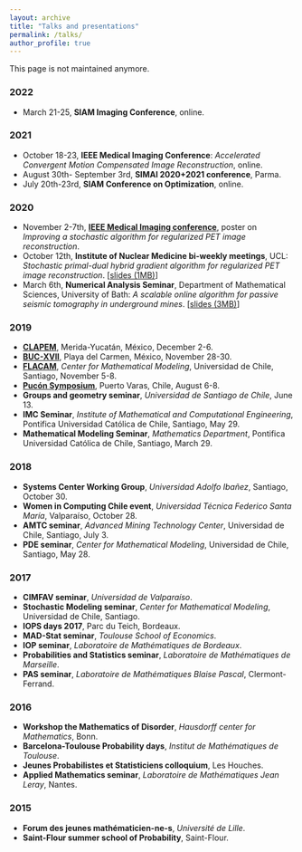 ```yaml
---
layout: archive
title: "Talks and presentations"
permalink: /talks/
author_profile: true
---
```


This page is not maintained anymore.

### 2022

* March 21-25, **SIAM Imaging Conference**, online.


### 2021

* October 18-23, **IEEE Medical Imaging Conference**: *Accelerated Convergent
Motion Compensated Image Reconstruction*, online.
* August 30th- September 3rd, **SIMAI 2020+2021 conference**, Parma.
* July 20th-23rd, **SIAM Conference on Optimization**, online.

### 2020
* November 2-7th, [**IEEE Medical Imaging conference**](https://nssmic.ieee.org/2020/# "IEEE MIC"), poster on *Improving a stochastic algorithm for regularized PET image reconstruction*. 
* October 12th, **Institute of Nuclear Medicine bi-weekly meetings**, UCL: *Stochastic primal-dual hybrid gradient algorithm for regularized PET image reconstruction*. [<a href="../files/ucl_inm_presentation.pdf">slides (1MB)</a>]
* March 6th, **Numerical Analysis Seminar**, Department of Mathematical Sciences, University of Bath: *A scalable online algorithm for passive seismic tomography in underground mines*. [<a href="../files/Bath2020.pdf">slides (3MB)</a>]
 
 
### 2019
* [**CLAPEM**](http://clapem2019.eventos.cimat.mx/ "XV Latin American Congress of Probability and Mathematical Statistics"), Merida-Yucatán, México, December 2-6.
* [**BUC-XVII**](http://buc.cimat.mx/node/47 "BUC-Chile Probability meeting"), Playa del Carmen, México, November 28-30.
* [**FLACAM**](http://eventos.cmm.uchile.cl/flacam2019/ "French Latin-American Conference on new trends in Applied Mathematics"), *Center for Mathematical Modeling*, Universidad de Chile, Santiago, November 5-8.
* [**Pucón Symposium**](http://eventos.cmm.uchile.cl/pucon2019/ "Data Science for Frontier Astronomy, Biology, Medicine and Climate"), Puerto Varas, Chile, August 6-8.
* **Groups and geometry seminar**, *Universidad de Santiago de Chile*, June 13.
* **IMC Seminar**, *Institute of Mathematical and Computational Engineering*, Pontifica Universidad Católica de Chile, Santiago, May 29.
* **Mathematical Modeling Seminar**, *Mathematics Department*, Pontifica Universidad Católica de Chile, Santiago, March 29.


### 2018 
* **Systems Center Working Group**, *Universidad Adolfo Ibañez*, Santiago, October 30. 
* **Women in Computing Chile event**, *Universidad Técnica Federico Santa María*, Valparaíso, October 28.
* **AMTC seminar**, *Advanced Mining Technology Center*, Universidad de Chile, Santiago, July 3. 
* **PDE seminar**, *Center for Mathematical Modeling*, Universidad de Chile, Santiago, May 28.

### 2017
* **CIMFAV seminar**, *Universidad de Valparaíso*.
* **Stochastic Modeling seminar**, *Center for Mathematical Modeling*, Universidad de Chile, Santiago.
* **IOPS days 2017**, Parc du Teich, Bordeaux.
* **MAD-Stat seminar**, *Toulouse School of Economics*.
* **IOP seminar**, *Laboratoire de Mathématiques de Bordeaux*.
* **Probabilities and Statistics seminar**, *Laboratoire de Mathématiques de Marseille*. 
* **PAS seminar**, *Laboratoire de Mathématiques Blaise Pascal*, Clermont-Ferrand.

### 2016
* **Workshop the Mathematics of Disorder**, *Hausdorff center for Mathematics*, Bonn. 
* **Barcelona-Toulouse Probability days**, *Institut de Mathématiques de Toulouse*. 
* **Jeunes Probabilistes et Statisticiens colloquium**, Les Houches.
* **Applied Mathematics seminar**, *Laboratoire de Mathématiques Jean Leray*, Nantes.

### 2015
* **Forum des jeunes mathématicien-ne-s**, *Université de Lille*.
* **Saint-Flour summer school of Probability**, Saint-Flour.
